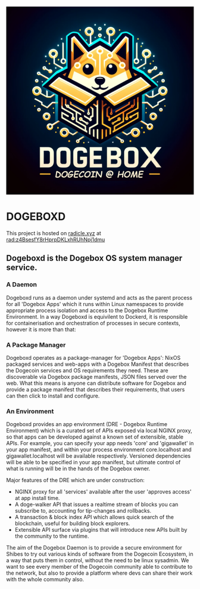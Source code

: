 ![Dogebox Logo](/docs/dogebox-logo.png)

# DOGEBOXD

This project is hosted on [radicle.xyz](https://radicle.xyz) at [rad:z4BsesfY8rHprpDKLxhRUhNpj1dmu](https://app.radicle.xyz/nodes/ash.radicle.garden/z4BsesfY8rHprpDKLxhRUhNpj1dmu)

## Dogeboxd is the Dogebox OS system manager service.

### A Daemon 

Dogeboxd runs as a daemon under systemd and acts as the parent process for all 'Dogebox Apps' which it runs 
within Linux namespaces to provide appropriate process isolation and access to the Dogebox Runtime Environment. 
In a way Dogeboxd is equivilent to Dockerd, it is responsible for containerisation and orchestration
of processes in secure contexts, however it is more than that:

### A Package Manager

Dogeboxd operates as a package-manager for 'Dogebox Apps': NixOS packaged services and web-apps with a Dogebox 
Manifest that describes the Dogecoin services and OS requirements they need. These are discoverable via Dogebox
package manifests, JSON files served over the web. What this means is anyone can distribute software for Dogebox
and provide a package manifest that describes their requirements, that users can then click to install and configure.

### An Environment

Dogeboxd provides an app environment (DRE - Dogebox Runtime Environment) which is a curated set of APIs exposed via 
local NGINX proxy, so that apps can be developed against a known set of extensible, stable APIs.  For example, you can 
specify your app needs 'core' and 'gigawallet' in your app manifest, and within your process environment core.localhost 
and gigawallet.localhost will be available respectively. Versioned dependencies will be able to be specified in your app
manifest, but ultimate control of what is running will be in the hands of the Dogebox owner.

Major features of the DRE which are under construction:

 - NGINX proxy for all 'services' available after the user 'approves access' at app install time.
 - A doge-walker API that issues a realtime stream of blocks you can subscribe to, accounting for tip-changes and rollbacks.
 - A transaction & block index API which allows quick search of the blockchain, useful for building block explorers.
 - Extensible API surface via plugins that will introduce new APIs built by the community to the runtime. 
   
The aim of the Dogebox Daemon is to provide a secure environment for Shibes to try out various kinds of software from 
the Dogecoin Ecosystem, in a way that puts them in control, without the need to be linux sysadmin. We want to see 
every member of the Dogecoin community able to contribute to the network, but also to provide a platform where devs 
can share their work with the whole community also. 



